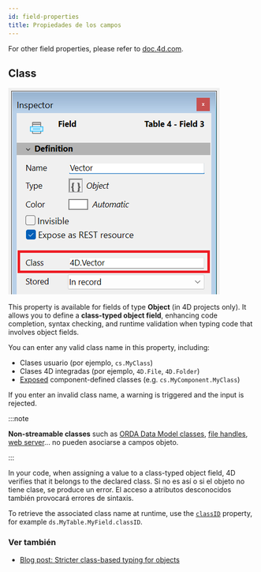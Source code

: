 ```yaml
---
id: field-properties
title: Propiedades de los campos
---
```


For other field properties, please refer to [doc.4d.com](https://doc.4d.com/4Dv21/4D/21/Field-properties.300-7676763.en.html).

## Class

![](../assets/en/Develop/inspector-class.png)

This property is available for fields of type **Object** (in 4D projects only). It allows you to define a **class-typed object field**, enhancing code completion, syntax checking, and runtime validation when typing code that involves object fields.

You can enter any valid class name in this property, including:

- Clases usuario (por ejemplo, `cs.MyClass`)
- Clases 4D integradas (por ejemplo, `4D.File`, `4D.Folder`)
- [Exposed](../Extensions/develop-components.md#sharing-of-classes) component-defined classes (e.g. `cs.MyComponent.MyClass`)

If you enter an invalid class name, a warning is triggered and the input is rejected.

:::note

**Non-streamable classes** such as [ORDA Data Model classes](../ORDA/ordaClasses.md), [file handles](../API/FileHandleClass.md), [web server](../API/WebServerClass.md)... no pueden asociarse a campos objeto.

:::

In your code, when assigning a value to a class-typed object field, 4D verifies that it belongs to the declared class. Si no es así o si el objeto no tiene clase, se produce un error. El acceso a atributos desconocidos también provocará errores de sintaxis.

To retrieve the associated class name at runtime, use the [`classID`](../API/DataClassClass.md#attributename) property, for example `ds.MyTable.MyField.classID`.

### Ver también

- [Blog post: Stricter class-based typing for objects](https://blog.4d.com/stricter-class-based-typing-for-objects/)


